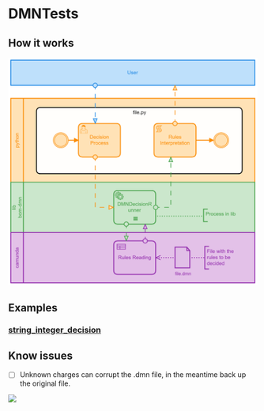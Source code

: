 # DMNTests


## How it works
![process.png](https://raw.githubusercontent.com/GiovaniPM/DMNTests/main/process.png)

## Examples

### [string_integer_decision](https://github.com/GiovaniPM/DMNTests/blob/main/string_integer_decision.md)

## Know issues
- [ ] Unknown charges can corrupt the .dmn file, in the meantime back up the original file.

[![](https://mermaid.ink/img/eyJjb2RlIjoic2VxdWVuY2VEaWFncmFtXG4gICAgQ2xpZW50LT4-K0FwcGxpY2F0aW9uIFNlcnZlcjogMS4gSFRUUCBHRVRcbiAgICBBcHBsaWNhdGlvbiBTZXJ2ZXItPj4rRGF0YXNvdXJjZTogMi4gSFRUUCBHRVRcbiAgICBEYXRhc291cmNlLT4-K0FwcGxpY2F0aW9uIFNlcnZlcjogMy4gSlNPTiBSZXNwb25zZVxuICAgIEFwcGxpY2F0aW9uIFNlcnZlci0-PitDbGllbnQ6IDQuSlNPTiBSZXNwb25zZVxuICAgIENsaWVudC0-PitDbGllbnQ6IDUuIENoYW5nZXNcbiAgICBDbGllbnQtPj4rQXBwbGljYXRpb24gU2VydmVyOiA2LiBIVFRQIFBVVFxuICAgIEFwcGxpY2F0aW9uIFNlcnZlci0-PitEYXRhc291cmNlOiA3LiBIVFRQIFBVVFxuICAgIERhdGFzb3VyY2UtPj4rQXBwbGljYXRpb24gU2VydmVyOiA4LiBTdWNjZXNzIFJlc3BvbnNlXG4gICAgQXBwbGljYXRpb24gU2VydmVyLT4-K0NsaWVudDogOS4gU3VjY2VzcyBSZXNwb25zZSIsIm1lcm1haWQiOnsidGhlbWUiOiJkZWZhdWx0In0sInVwZGF0ZUVkaXRvciI6ZmFsc2V9)](https://mermaid-js.github.io/mermaid-live-editor/#/edit/eyJjb2RlIjoic2VxdWVuY2VEaWFncmFtXG4gICAgQ2xpZW50LT4-K0FwcGxpY2F0aW9uIFNlcnZlcjogMS4gSFRUUCBHRVRcbiAgICBBcHBsaWNhdGlvbiBTZXJ2ZXItPj4rRGF0YXNvdXJjZTogMi4gSFRUUCBHRVRcbiAgICBEYXRhc291cmNlLT4-K0FwcGxpY2F0aW9uIFNlcnZlcjogMy4gSlNPTiBSZXNwb25zZVxuICAgIEFwcGxpY2F0aW9uIFNlcnZlci0-PitDbGllbnQ6IDQuSlNPTiBSZXNwb25zZVxuICAgIENsaWVudC0-PitDbGllbnQ6IDUuIENoYW5nZXNcbiAgICBDbGllbnQtPj4rQXBwbGljYXRpb24gU2VydmVyOiA2LiBIVFRQIFBVVFxuICAgIEFwcGxpY2F0aW9uIFNlcnZlci0-PitEYXRhc291cmNlOiA3LiBIVFRQIFBVVFxuICAgIERhdGFzb3VyY2UtPj4rQXBwbGljYXRpb24gU2VydmVyOiA4LiBTdWNjZXNzIFJlc3BvbnNlXG4gICAgQXBwbGljYXRpb24gU2VydmVyLT4-K0NsaWVudDogOS4gU3VjY2VzcyBSZXNwb25zZSIsIm1lcm1haWQiOnsidGhlbWUiOiJkZWZhdWx0In0sInVwZGF0ZUVkaXRvciI6ZmFsc2V9)